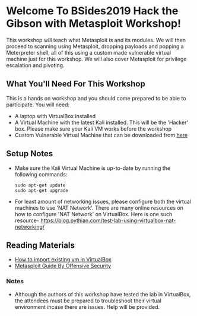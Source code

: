 # Welcome To BSides2019 Hack the Gibson with Metasploit Workshop!

This workshop will teach what Metasploit is and its modules. We will then proceed to scanning using Metasploit, dropping payloads and popping a Meterpreter shell, all of this using a custom made vulnerable virtual machine just for this workshop.
We will also cover Metasploit for privilege escalation and pivoting. 

## What You'll Need For This Workshop

This is a hands on workshop and you should come prepared to be able to participate. You will need:

* A laptop with VirtualBox installed
* A Virtual Machine with the latest Kali installed. This will be the 'Hacker' box. Please make sure your Kali VM works before the workshop
* Custom Vulnerable Virtual Machine that can be downloaded from [here]()

## Setup Notes

* Make sure the Kali Virtual Machine is up-to-date by running the following commands:
    ```
    sudo apt-get update
    sudo apt-get upgrade
    ```
* For least amount of networking issues, please configure both the virtual machines to use 'NAT Network'. There are many online resources on how to configure 'NAT Network' on VirtualBox. 
  Here is one such resource- https://blog.pythian.com/test-lab-using-virtualbox-nat-networking/

## Reading Materials

* [How to import existing vm in VirtualBox](https://docs.oracle.com/cd/E26217_01/E26796/html/qs-import-vm.html)
* [Metasploit Guide By Offensive Security](https://www.offensive-security.com/metasploit-unleashed/)


### Notes
* Although the authors of this workshop have tested the lab in VirtualBox, the attendees must be prepared to troubleshoot their virtual environment incase there are issues. Help will be provided.
